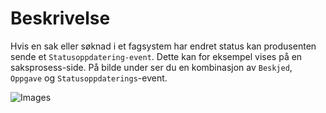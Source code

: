# Beskrivelse

Hvis en sak eller søknad i et fagsystem har endret status kan produsenten sende et `Statusoppdatering-event`. Dette kan for eksempel vises på en saksprosess-side. På bilde under ser du en kombinasjon av `Beskjed`, `Oppgave` og `Statusoppdaterings`-event.

![Images](https://github.com/navikt/brukernotifikasjon-docs/docs/assets/Tidslinje.png)